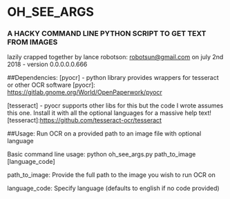 # OH_SEE_ARGS
### A HACKY COMMAND LINE PYTHON SCRIPT TO GET TEXT FROM IMAGES

lazily crapped together by lance robotson: robotsun@gmail.com
on july 2nd 2018 - version 0.0.0.0.0.666

##Dependencies:
[pyocr] - python library provides wrappers for tesseract or other OCR software
[pyocr]: https://gitlab.gnome.org/World/OpenPaperwork/pyocr

[tesseract] - pyocr supports other libs for this but the code I wrote assumes this one. Install it with all the optional languages for a massive help text!
[tesseract]:https://github.com/tesseract-ocr/tesseract

##Usage:
Run OCR on a provided path to an image file with optional language

Basic command line usage:
	python oh_see_args.py path_to_image [language_code]

path_to_image:  Provide the full path to the image you wish to run OCR on

language_code:  Specify language (defaults to english if no code provided)
